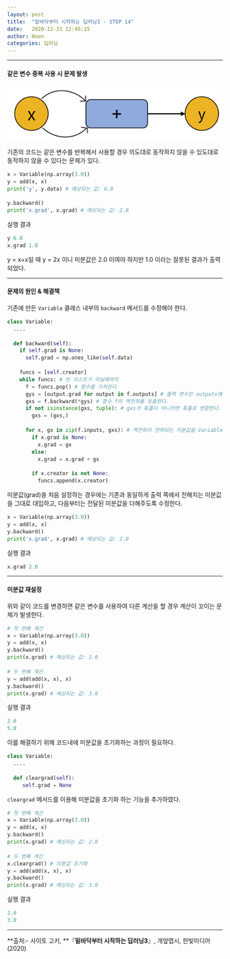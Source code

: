 ```yaml
---
layout: post
title:  "밑바닥부터 시작하는 딥러닝3 - STEP 14"
date:   2020-12-31 12:45:15
author: Hoon
categories: 딥러닝
---
```


-------

#### 같은 변수 중복 사용 시 문제 발생

![14-1.PNG](https://github.com/hoon-923/hoon-923.github.io/blob/main/_images/%EB%94%A5%EB%9F%AC%EB%8B%9D/%EB%B0%91%EB%B0%94%EB%8B%A5%EB%B6%80%ED%84%B0%EC%8B%9C%EC%9E%91%ED%95%98%EB%8A%94%EB%94%A5%EB%9F%AC%EB%8B%9D3/STEP_14/14-1.PNG?raw=true)

기존의 코드는 같은 변수를 반복해서 사용할 경우 의도대로 동작하지 않을 수 있도대로 동작하지 않을 수 있다는 문제가 있다.

~~~python
x = Variable(np.array(3.0))
y = add(x, x)
print('y', y.data) # 예상되는 값: 6.0

y.backward()
print('x.grad', x.grad) # 예상되는 값: 2.0
~~~

실행 결과

~~~python
y 6.0
x.grad 1.0
~~~

y = x+x일 때 y = 2x 이니 미분값은 2.0 이여야 하지만 1.0 이라는 잘못된 결과가 출력되었다.

------

#### 문제의 원인 & 해결책

기존에 만든 `Variable` 클래스 내부의 `backward` 메서드를 수정해야 한다.

~~~python
class Variable:
  ....

  def backward(self):
    if self.grad is None:
      self.grad = np.ones_like(self.data)
      
    funcs = [self.creator]
    while funcs: # 빈 리스트가 아닐때까지
      f = funcs.pop() # 함수를 가져온다
      gys = [output.grad for output in f.outputs] # 출력 변수인 outputs에 담겨 있는 미분값들을 리스트에 담는다.
      gxs = f.backward(*gys) # 함수 f의 역전파를 호출한다.
      if not isinstance(gxs, tuple): # gxs가 튜플이 아니라면 튜플로 변환한다.
        gxs = (gxs,)
      
      for x, gx in zip(f.inputs, gxs): # 역전파라 전파되는 미분값을 Variable의 인스턴스 변수 grad에 저장한다.
        if x.grad is None:
          x.grad = gx
        else:
          x.grad = x.grad + gx
        
        if x.creator is not None:
          funcs.append(x.creator)
~~~

미분값(grad)을 처음 설정하는 경우에는 기존과 동일하게 출력 쪽에서 전해지는 미분값을 그대로 대입하고, 다음부터는 전달된 미분값을 더해주도록 수정한다.

~~~python
x = Variable(np.array(3.0))
y = add(x, x)
y.backward()
print('x.grad', x.grad) # 예상되는 값: 2.0
~~~

실행 결과

~~~python
x.grad 2.0
~~~

-----

#### 미분값 재설정

위와 같이 코드를 변경하면 같은 변수를 사용하여 다른 계산을 할 경우 계산이 꼬이는 문제가 발생한다. 

~~~python
# 첫 번째 계산
x = Variable(np.array(3.0))
y = add(x, x)
y.backward()
print(x.grad) # 예상되는 값: 2.0

# 두 번째 계산
y = add(add(x, x), x)
y.backward()
print(x.grad) # 예상되는 값: 3.0
~~~

실행 결과

~~~python
2.0
5.0
~~~

이를 해결하기 위해 코드내에 미분값을 초기화하는 과정이 필요하다.

~~~python
class Variable:
  ....
    
  def cleargrad(self):
     self.grad = None
~~~

`cleargrad` 메서드를 이용해 미분값을 초기화 하는 기능을 추가하였다.

~~~python
# 첫 번째 계산
x = Variable(np.array(3.0))
y = add(x, x)
y.backward()
print(x.grad) # 예상되는 값: 2.0

# 두 번째 계산
x.cleargrad() # 미분값 초기화
y = add(add(x, x), x)
y.backward()
print(x.grad) # 예상되는 값: 3.0
~~~

실행 결과

~~~python
2.0
3.0
~~~

------

**출처:\- 사이토 고키, **『**밑바닥부터 시작하는 딥러닝3**』, 개앞맵시, 한빛미디어(2020)